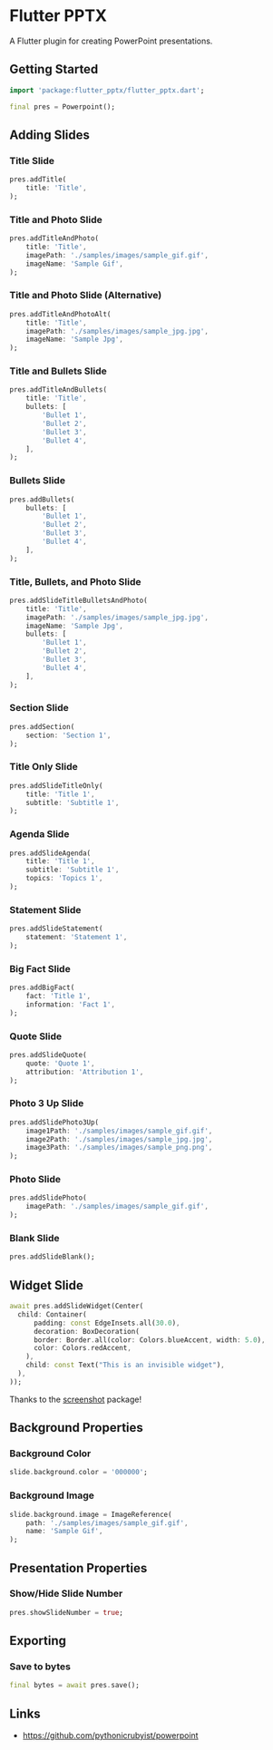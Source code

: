 # Flutter PPTX

A Flutter plugin for creating PowerPoint presentations.

## Getting Started

```dart
import 'package:flutter_pptx/flutter_pptx.dart';

final pres = Powerpoint();
```

## Adding Slides

### Title Slide

```dart
pres.addTitle(
    title: 'Title',
);
```

### Title and Photo Slide

```dart
pres.addTitleAndPhoto(
    title: 'Title',
    imagePath: './samples/images/sample_gif.gif',
    imageName: 'Sample Gif',
);
```

### Title and Photo Slide (Alternative)

```dart
pres.addTitleAndPhotoAlt(
    title: 'Title',
    imagePath: './samples/images/sample_jpg.jpg',
    imageName: 'Sample Jpg',
);
```

### Title and Bullets Slide

```dart
pres.addTitleAndBullets(
    title: 'Title',
    bullets: [
        'Bullet 1',
        'Bullet 2',
        'Bullet 3',
        'Bullet 4',
    ],
);
```

### Bullets Slide

```dart
pres.addBullets(
    bullets: [
        'Bullet 1',
        'Bullet 2',
        'Bullet 3',
        'Bullet 4',
    ],
);
```

### Title, Bullets, and Photo Slide

```dart
pres.addSlideTitleBulletsAndPhoto(
    title: 'Title',
    imagePath: './samples/images/sample_jpg.jpg',
    imageName: 'Sample Jpg',
    bullets: [
        'Bullet 1',
        'Bullet 2',
        'Bullet 3',
        'Bullet 4',
    ],
);
```

### Section Slide

```dart
pres.addSection(
    section: 'Section 1',
);
```

### Title Only Slide

```dart
pres.addSlideTitleOnly(
    title: 'Title 1',
    subtitle: 'Subtitle 1',
);
```

### Agenda Slide

```dart
pres.addSlideAgenda(
    title: 'Title 1',
    subtitle: 'Subtitle 1',
    topics: 'Topics 1',
);
```

### Statement Slide

```dart
pres.addSlideStatement(
    statement: 'Statement 1',
);
```

### Big Fact Slide

```dart
pres.addBigFact(
    fact: 'Title 1',
    information: 'Fact 1',
);
```

### Quote Slide

```dart
pres.addSlideQuote(
    quote: 'Quote 1',
    attribution: 'Attribution 1',
);
```

### Photo 3 Up Slide

```dart
pres.addSlidePhoto3Up(
    image1Path: './samples/images/sample_gif.gif',
    image2Path: './samples/images/sample_jpg.jpg',
    image3Path: './samples/images/sample_png.png',
);
```

### Photo Slide

```dart
pres.addSlidePhoto(
    imagePath: './samples/images/sample_gif.gif',
);
```

### Blank Slide

```dart
pres.addSlideBlank();
```

## Widget Slide

```dart
await pres.addSlideWidget(Center(
  child: Container(
      padding: const EdgeInsets.all(30.0),
      decoration: BoxDecoration(
      border: Border.all(color: Colors.blueAccent, width: 5.0),
      color: Colors.redAccent,
    ),
    child: const Text("This is an invisible widget"),
  ),
));
```

Thanks to the [screenshot](https://pub.dev/packages/screenshot) package!

## Background Properties

### Background Color

```dart
slide.background.color = '000000';
```

### Background Image

```dart
slide.background.image = ImageReference(
    path: './samples/images/sample_gif.gif',
    name: 'Sample Gif',
);
```

## Presentation Properties

### Show/Hide Slide Number

```dart
pres.showSlideNumber = true;
```

## Exporting

### Save to bytes

```dart
final bytes = await pres.save();
```

## Links

- https://github.com/pythonicrubyist/powerpoint